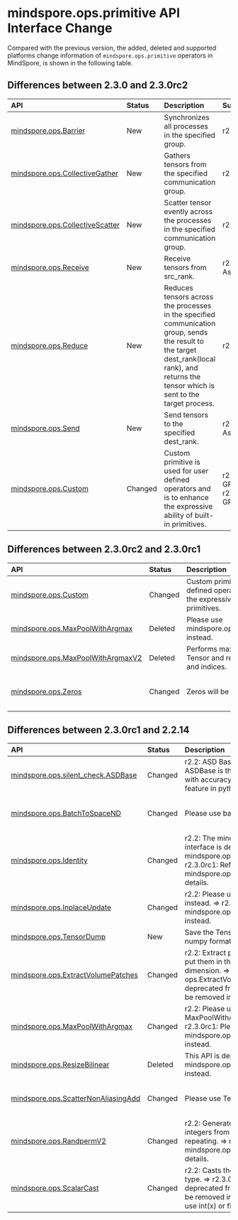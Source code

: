 # mindspore.ops.primitive API Interface Change

Compared with the previous version, the added, deleted and supported platforms change information of `mindspore.ops.primitive` operators in MindSpore, is shown in the following table.

## Differences between 2.3.0 and 2.3.0rc2

|API|Status|Description|Support Platform|Class
|:----|:----|:----|:----|:----
|[mindspore.ops.Barrier](https://mindspore.cn/docs/en/r2.3.0/api_python/ops/mindspore.ops.Barrier.html#mindspore.ops.Barrier)|New|Synchronizes all processes in the specified group.|r2.3.0: Ascend|Communication Operator
|[mindspore.ops.CollectiveGather](https://mindspore.cn/docs/en/r2.3.0/api_python/ops/mindspore.ops.CollectiveGather.html#mindspore.ops.CollectiveGather)|New|Gathers tensors from the specified communication group.|r2.3.0: Ascend|Communication Operator
|[mindspore.ops.CollectiveScatter](https://mindspore.cn/docs/en/r2.3.0/api_python/ops/mindspore.ops.CollectiveScatter.html#mindspore.ops.CollectiveScatter)|New|Scatter tensor evently across the processes in the specified communication group.|r2.3.0: Ascend|Communication Operator
|[mindspore.ops.Receive](https://mindspore.cn/docs/en/r2.3.0/api_python/ops/mindspore.ops.Receive.html#mindspore.ops.Receive)|New|Receive tensors from src_rank.|r2.3.0: Ascend/GPU|Communication Operator
|[mindspore.ops.Reduce](https://mindspore.cn/docs/en/r2.3.0/api_python/ops/mindspore.ops.Reduce.html#mindspore.ops.Reduce)|New|Reduces tensors across the processes in the specified communication group, sends the result to the target dest_rank(local rank), and returns the tensor which is sent to the target process.|r2.3.0: Ascend|Communication Operator
|[mindspore.ops.Send](https://mindspore.cn/docs/en/r2.3.0/api_python/ops/mindspore.ops.Send.html#mindspore.ops.Send)|New|Send tensors to the specified dest_rank.|r2.3.0: Ascend/GPU|Communication Operator
|[mindspore.ops.Custom](https://mindspore.cn/docs/en/r2.3.0/api_python/ops/mindspore.ops.Custom.html#mindspore.ops.Custom)|Changed|Custom primitive is used for user defined operators and is to enhance the expressive ability of built-in primitives.|r2.3.0rc2: GPU/CPU => r2.3.0: GPU/CPU/Ascend|Customizing Operator

## Differences between 2.3.0rc2 and 2.3.0rc1

|API|Status|Description|Support Platform|Class
|:----|:----|:----|:----|:----
|[mindspore.ops.Custom](https://mindspore.cn/docs/en/r2.3.0rc2/api_python/ops/mindspore.ops.Custom.html#mindspore.ops.Custom)|Changed|Custom primitive is used for user defined operators and is to enhance the expressive ability of built-in primitives.|r2.3.0rc1: Ascend/GPU/CPU => r2.3.0rc2: GPU/CPU|Customizing Operator
|[mindspore.ops.MaxPoolWithArgmax](https://mindspore.cn/docs/en/r2.3.0rc1/api_python/ops/mindspore.ops.MaxPoolWithArgmax.html#mindspore.ops.MaxPoolWithArgmax)|Deleted|Please use mindspore.ops.MaxPoolWithArgmaxV2 instead.|r2.3.0rc1: Deprecated|Neural Network
|[mindspore.ops.MaxPoolWithArgmaxV2](https://mindspore.cn/docs/en/r2.3.0rc1/api_python/ops/mindspore.ops.MaxPoolWithArgmaxV2.html#mindspore.ops.MaxPoolWithArgmaxV2)|Deleted|Performs max pooling on the input Tensor and returns both max values and indices.|r2.3.0rc1: Ascend/GPU/CPU|Neural Network
|[mindspore.ops.Zeros](https://mindspore.cn/docs/en/r2.3.0rc2/api_python/ops/mindspore.ops.Zeros.html#mindspore.ops.Zeros)|Changed|Zeros will be deprecated in the future.|r2.3.0rc1: Deprecated => r2.3.0rc2: Ascend/GPU/CPU|Tensor Construction

## Differences between 2.3.0rc1 and 2.2.14

|API|Status|Description|Support Platform|Class
|:----|:----|:----|:----|:----
|[mindspore.ops.silent_check.ASDBase](https://mindspore.cn/docs/en/r2.3.0rc1/api_python/ops/mindspore.ops.silent_check.ASDBase.html#mindspore.ops.silent_check.ASDBase)|Changed|r2.2: ASD Base Class. => r2.3.0rc1: ASDBase is the base class of operator with accuracy-sensitive detection feature in python.|r2.2: Ascend/GPU/CPU => r2.3.0rc1: Ascend|Accuracy-Sensitive Detection
|[mindspore.ops.BatchToSpaceND](https://mindspore.cn/docs/en/r2.3.0rc1/api_python/ops/mindspore.ops.BatchToSpaceND.html#mindspore.ops.BatchToSpaceND)|Changed|Please use batch_to_space_nd instead.|r2.2: Ascend/GPU/CPU => r2.3.0rc1: Deprecated |Array Operation
|[mindspore.ops.Identity](https://mindspore.cn/docs/en/r2.3.0rc1/api_python/ops/mindspore.ops.Identity.html#mindspore.ops.Identity)|Changed|r2.2: The mindspore.ops.Identity interface is deprecated, please use the mindspore.ops.deepcopy() instead. => r2.3.0rc1: Refer to mindspore.ops.deepcopy() for more details.|r2.2: Deprecated => r2.3.0rc1: Ascend/GPU/CPU|Array Operation
|[mindspore.ops.InplaceUpdate](https://mindspore.cn/docs/en/r2.3.0rc1/api_python/ops/mindspore.ops.InplaceUpdate.html#mindspore.ops.InplaceUpdate)|Changed|r2.2: Please use InplaceUpdateV2 instead. => r2.3.0rc1: Please use mindspore.ops.InplaceUpdateV2 instead.|r2.2: Ascend/GPU/CPU => r2.3.0rc1: |Array Operation
|[mindspore.ops.TensorDump](https://mindspore.cn/docs/en/r2.3.0rc1/api_python/ops/mindspore.ops.TensorDump.html#mindspore.ops.TensorDump)|New|Save the Tensor as an npy file in numpy format.|r2.3.0rc1: Ascend|Debugging Operator
|[mindspore.ops.ExtractVolumePatches](https://mindspore.cn/docs/en/r2.3.0rc1/api_python/ops/mindspore.ops.ExtractVolumePatches.html#mindspore.ops.ExtractVolumePatches)|Changed|r2.2: Extract patches from input and put them in the "depth" output dimension. => r2.3.0rc1: ops.ExtractVolumePatches is deprecated from version 2.3 and will be removed in a future version.|r2.2: Ascend/GPU/CPU => r2.3.0rc1: Deprecated|Image Processing
|[mindspore.ops.MaxPoolWithArgmax](https://mindspore.cn/docs/en/r2.3.0rc1/api_python/ops/mindspore.ops.MaxPoolWithArgmax.html#mindspore.ops.MaxPoolWithArgmax)|Changed|r2.2: Please use MaxPoolWithArgmaxV2 instead. => r2.3.0rc1: Please use mindspore.ops.MaxPoolWithArgmaxV2 instead.|r2.2: Ascend/GPU/CPU => r2.3.0rc1: Deprecated|Neural Network
|[mindspore.ops.ResizeBilinear](https://mindspore.cn/docs/en/r2.2/api_python/ops/mindspore.ops.ResizeBilinear.html#mindspore.ops.ResizeBilinear)|Deleted|This API is deprecated, please use the mindspore.ops.ResizeBilinearV2 instead.|r2.2: Deprecated|Neural Network
|[mindspore.ops.ScatterNonAliasingAdd](https://mindspore.cn/docs/en/r2.3.0rc1/api_python/ops/mindspore.ops.ScatterNonAliasingAdd.html#mindspore.ops.ScatterNonAliasingAdd)|Changed|Please use TensorScatterAdd instead.|r2.2: Ascend/GPU/CPU => r2.3.0rc1: Deprecated |Parameter Operation Operator
|[mindspore.ops.RandpermV2](https://mindspore.cn/docs/en/r2.3.0rc1/api_python/ops/mindspore.ops.RandpermV2.html#mindspore.ops.RandpermV2)|Changed|r2.2: Generates random permutation of integers from 0 to n-1 without repeating. => r2.3.0rc1: Refer to mindspore.ops.randperm() for more details.|r2.2: Ascend/CPU => r2.3.0rc1: CPU|Random Generation Operator
|[mindspore.ops.ScalarCast](https://mindspore.cn/docs/en/r2.3.0rc1/api_python/ops/mindspore.ops.ScalarCast.html#mindspore.ops.ScalarCast)|Changed|r2.2: Casts the input scalar to another type. => r2.3.0rc1: 'ops.ScalarCast' is deprecated from version 2.3 and will be removed in a future version, please use int(x) or float(x) instead.|r2.2: Ascend/GPU/CPU => r2.3.0rc1: Deprecated|Type Conversion
